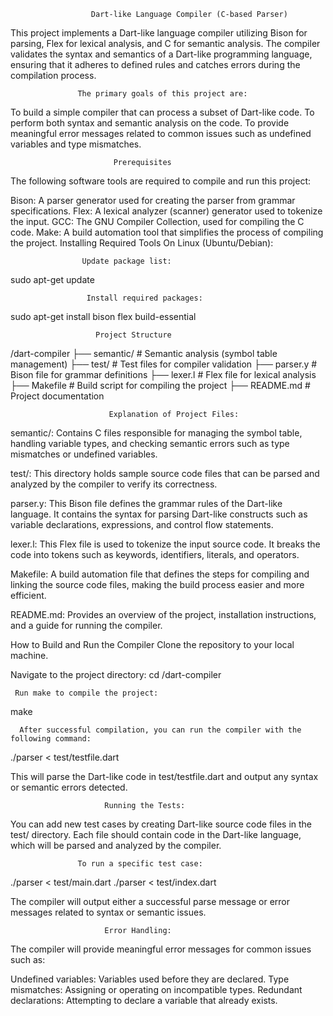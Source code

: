                       Dart-like Language Compiler (C-based Parser)


This project implements a Dart-like language compiler utilizing Bison for parsing, Flex for lexical analysis, and C for semantic analysis. The compiler validates the syntax and semantics of a Dart-like programming language, ensuring that it adheres to defined rules and catches errors during the compilation process.

                   The primary goals of this project are:

To build a simple compiler that can process a subset of Dart-like code.
To perform both syntax and semantic analysis on the code.
To provide meaningful error messages related to common issues such as undefined variables and type mismatches.
   
   
                           Prerequisites

The following software tools are required to compile and run this project:

Bison: A parser generator used for creating the parser from grammar specifications.
Flex: A lexical analyzer (scanner) generator used to tokenize the input.
GCC: The GNU Compiler Collection, used for compiling the C code.
Make: A build automation tool that simplifies the process of compiling the project.
Installing Required Tools
On Linux (Ubuntu/Debian):

                    Update package list:
sudo apt-get update
   
                     Install required packages:
sudo apt-get install bison flex build-essential


                       Project Structure

/dart-compiler
  ├── semantic/                # Semantic analysis (symbol table management)
  ├── test/                    # Test files for compiler validation
  ├── parser.y                 # Bison file for grammar definitions
  ├── lexer.l                  # Flex file for lexical analysis
  ├── Makefile                 # Build script for compiling the project
  ├── README.md                # Project documentation


                          Explanation of Project Files:

semantic/: Contains C files responsible for managing the symbol table, handling variable types, and checking semantic errors such as type mismatches or undefined variables.

test/: This directory holds sample source code files that can be parsed and analyzed by the compiler to verify its correctness.

parser.y: This Bison file defines the grammar rules of the Dart-like language. It contains the syntax for parsing Dart-like constructs such as variable declarations, expressions, and control flow statements.

lexer.l: This Flex file is used to tokenize the input source code. It breaks the code into tokens such as keywords, identifiers, literals, and operators.


Makefile: A build automation file that defines the steps for compiling and linking the source code files, making the build process easier and more efficient.

README.md: Provides an overview of the project, installation instructions, and a guide for running the compiler.

How to Build and Run the Compiler
Clone the repository to your local machine.

   Navigate to the project directory:
cd /dart-compiler


     Run make to compile the project:
make


      After successful compilation, you can run the compiler with the following command:
./parser < test/testfile.dart

This will parse the Dart-like code in test/testfile.dart and output any syntax or semantic errors detected.

                         Running the Tests:

You can add new test cases by creating Dart-like source code files in the test/ directory. Each file should contain code in the Dart-like language, which will be parsed and analyzed by the compiler.

                   To run a specific test case:

./parser < test/main.dart
./parser < test/index.dart


The compiler will output either a successful parse message or error messages related to syntax or semantic issues.

                         Error Handling:
The compiler will provide meaningful error messages for common issues such as:

Undefined variables: Variables used before they are declared.
Type mismatches: Assigning or operating on incompatible types.
Redundant declarations: Attempting to declare a variable that already exists.